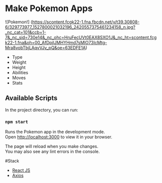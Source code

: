# Make Pokemon Apps 


![Pokemon!] (https://scontent.fcgk22-1.fna.fbcdn.net/v/t39.30808-6/329773977_1527800021032196_2420557375461234158_n.jpg?_nc_cat=101&ccb=1-7&_nc_sid=730e14&_nc_ohc=HruFecUVt0EAX8SXO1J&_nc_ht=scontent.fcgk22-1.fna&oh=00_AfDpjlJMHYHmd7sMIO73IcMtg-Mra8vobTbjLAqvVJv_pQ&oe=63EDFE1A)

- Type
- Weight
- Height
- Abilities
- Moves
- Stats

## Available Scripts

In the project directory, you can run:

### `npm start`

Runs the Pokemon app in the development mode.\
Open [http://localhost:3000](http://localhost:3000) to view it in your browser.

The page will reload when you make changes.\
You may also see any lint errors in the console.


#Stack
- [React JS](https://reactjs.org)
- [Axios](https://axios-http.com/docs/intro)
